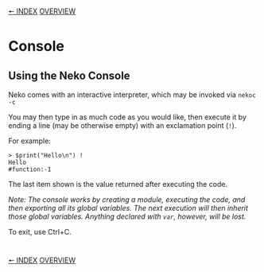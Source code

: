[🠔 INDEX](index.md) [OVERVIEW](overview.md)
#

# Console

## Using the Neko Console

Neko comes with an interactive interpreter, which may be invoked via `nekoc -c`

You may then type in as much code as you would like, then execute it by ending a line (may be otherwise empty) with an exclamation point (`!`).

For example:

    > $print("Hello\n") !
    Hello
    #function:-1

The last item shown is the value returned after executing the code.

*Note: The console works by creating a module, executing the code, and then exporting all its global variables. The next execution will then inherit those global variables. Anything declared with `var`, however, will be lost.*

To exit, use Ctrl+C.

#
[🠔 INDEX](index.md) [OVERVIEW](overview.md)
